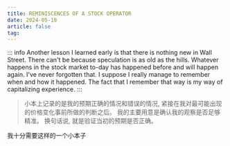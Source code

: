 ```yaml
---
title: REMINISCENCES OF A STOCK OPERATOR
date: 2024-05-10
article: false
tag:
---
```


::: info
Another lesson I learned early is that there is nothing new in Wall Street. There can't be because speculation is as old as the hills. Whatever happens in the stock market to-day has happened before and will happen again. I've never forgotten that. I suppose I really manage to remember when and how it happened. The fact that I remember that way is my way of capitalizing experience.
:::

> 小本上记录的是我的预期正确的情况和错误的情况, 紧接在我对最可能出现的价格变化事前所做的判断之后。 我的主要用意是确认我的观察是否足够精准。 换句话说, 就是验证当初的预期是否正确。

我十分需要这样的一个小本子
